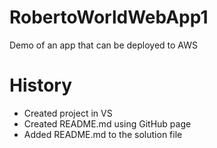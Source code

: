 # RobertoWorldWebApp1
Demo of an app that can be deployed to AWS

# History
- Created project in VS
- Created README.md using GitHub page
- Added README.md to the solution file